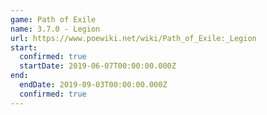 ```yaml
---
game: Path of Exile
name: 3.7.0 - Legion
url: https://www.poewiki.net/wiki/Path_of_Exile:_Legion
start:
  confirmed: true
  startDate: 2019-06-07T00:00:00.000Z
end:
  endDate: 2019-09-03T00:00:00.000Z
  confirmed: true
---
```

